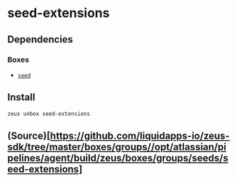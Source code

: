 
seed-extensions 
====================




## Dependencies
### Boxes
* [`seed`](seed.md)




## Install
```bash
zeus unbox seed-extensions
```







## (Source)[https://github.com/liquidapps-io/zeus-sdk/tree/master/boxes/groups//opt/atlassian/pipelines/agent/build/zeus/boxes/groups/seeds/seed-extensions]
